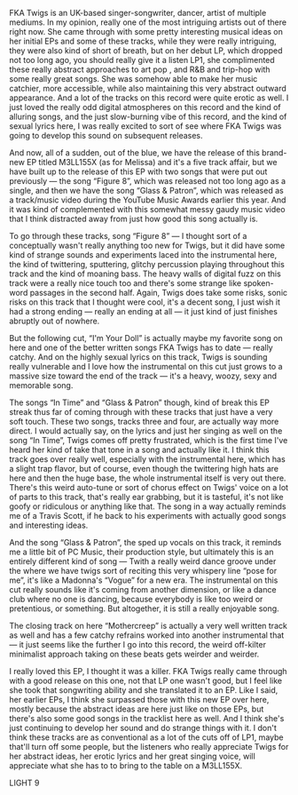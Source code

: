 FKA Twigs is an UK-based singer-songwriter, dancer, artist of multiple mediums. In my opinion, really one of the most intriguing artists out of there right now. She came through with some pretty interesting musical ideas on her initial EPs and some of these tracks, while they were really intriguing, they were also kind of short of breath, but on her debut LP, which dropped not too long ago, you should really give it a listen LP1, she complimented these really abstract approaches to art pop , and R&B and trip-hop with some really great songs. She was somehow able to make her music catchier, more accessible, while also maintaining this very abstract outward appearance. And a lot of the tracks on this record were quite erotic as well. I just loved the really odd digital atmospheres on this record and the kind of alluring songs, and the just slow-burning vibe of this record, and the kind of sexual lyrics here, I was really excited to sort of see where FKA Twigs was going to develop this sound on subsequent releases.

And now, all of a sudden, out of the blue, we have the release of this brand-new EP titled M3LL155X (as for Melissa) and it's a five track affair, but we have built up to the release of this EP with two songs that were put out previously — the song “Figure 8”, which was released not too long ago as a single, and then we have the song “Glass & Patron”, which was released as a track/music video during the YouTube Music Awards earlier this year. And it was kind of complemented with this somewhat messy gaudy music video that I think distracted away from just how good this song actually is.

To go through these tracks, song “Figure 8” — I thought sort of a conceptually wasn't really anything too new for Twigs, but it did have some kind of strange sounds and experiments laced into the instrumental here, the kind of twittering, sputtering, glitchy percussion playing throughout this track and the kind of moaning bass. The heavy walls of digital fuzz on this track were a really nice touch too and there's some strange like spoken-word passages in the second half. Again, Twigs does take some risks, sonic risks on this track that I thought were cool, it's a decent song, I just wish it had a strong ending — really an ending at all — it just kind of just finishes abruptly out of nowhere.

But the following cut, “I'm Your Doll” is actually maybe my favorite song on here and one of the better written songs FKA Twigs has to date — really catchy. And on the highly sexual lyrics on this track, Twigs is sounding really vulnerable and I love how the instrumental on this cut just grows to a massive size toward the end of the track — it's a heavy, woozy, sexy and memorable song.

The songs “In Time” and “Glass & Patron” though, kind of break this EP streak thus far of coming through with these tracks that just have a very soft touch. These two songs, tracks three and four, are actually way more direct. I would actually say, on the lyrics and just her singing as well on the song “In Time”, Twigs comes off pretty frustrated, which is the first time I've heard her kind of take that tone in a song and actually like it. I think this track goes over really well, especially with the instrumental here, which has a slight trap flavor, but of course, even though the twittering high hats are here and then the huge base, the whole instrumental itself is very out there. There's this weird auto-tune or sort of chorus effect on Twigs' voice on a lot of parts to this track, that's really ear grabbing, but it is tasteful, it's not like goofy or ridiculous or anything like that. The song in a way actually reminds me of a Travis Scott, if he back to his experiments with actually good songs and interesting ideas.

And the song “Glass & Patron”, the sped up vocals on this track, it reminds me a little bit of PC Music, their production style, but ultimately this is an entirely different kind of song — Twith a really weird dance groove under the where we have twigs sort of reciting this very whispery line “pose for me”, it's like a Madonna's “Vogue” for a new era. The instrumental on this cut really sounds like it's coming from another dimension, or like a dance club where no one is dancing, because everybody is like too weird or pretentious, or something. But altogether, it is still a really enjoyable song.

The closing track on here “Mothercreep” is actually a very well written track as well and has a few catchy refrains worked into another instrumental that — it just seems like the further I go into this record, the weird off-kilter minimalist approach taking on these beats gets weirder and weirder.

I really loved this EP, I thought it was a killer. FKA Twigs really came through with a good release on this one, not that LP one wasn't good, but I feel like she took that songwriting ability and she translated it to an EP. Like I said, her earlier EPs, I think she surpassed those with this new EP over here, mostly because the abstract ideas are here just like on those EPs, but there's also some good songs in the tracklist here as well. And I think she's just continuing to develop her sound and do strange things with it. I don't think these tracks are as conventional as a lot of the cuts off of LP1, maybe that'll turn off some people, but the listeners who really appreciate Twigs for her abstract ideas, her erotic lyrics and her great singing voice, will appreciate what she has to to bring to the table on a M3LL155X.

LIGHT 9
